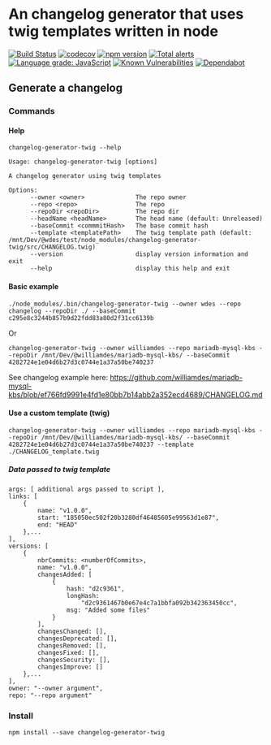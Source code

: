 # An changelog generator that uses twig templates written in node

[![Build Status](https://travis-ci.com/wdes/changelog.svg?branch=master)](https://travis-ci.com/wdes/changelog)
[![codecov](https://codecov.io/gh/wdes/changelog/branch/master/graph/badge.svg)](https://codecov.io/gh/wdes/changelog)
[![npm version](https://badge.fury.io/js/changelog.svg)](https://badge.fury.io/js/changelog)
[![Total alerts](https://img.shields.io/lgtm/alerts/g/wdes/changelog.svg?logo=lgtm&logoWidth=18)](https://lgtm.com/projects/g/wdes/changelog/alerts/)
[![Language grade: JavaScript](https://img.shields.io/lgtm/grade/javascript/g/wdes/changelog.svg?logo=lgtm&logoWidth=18)](https://lgtm.com/projects/g/wdes/changelog/context:javascript)
[![Known Vulnerabilities](https://snyk.io/test/github/wdes/changelog/badge.svg)](https://snyk.io/test/github/wdes/changelog)
[![Dependabot](https://badgen.net/badge/Dependabot/enabled/green?icon=dependabot)](https://dependabot.com/)


## Generate a changelog

### Commands

#### Help

`
changelog-generator-twig --help
`

```
Usage: changelog-generator-twig [options]

A changelog generator using twig templates

Options:
      --owner <owner>              The repo owner
      --repo <repo>                The repo
      --repoDir <repoDir>          The repo dir
      --headName <headName>        The head name (default: Unreleased)
      --baseCommit <commmitHash>   The base commit hash
      --template <templatePath>    The twig template path (default: /mnt/Dev/@wdes/test/node_modules/changelog-generator-twig/src/CHANGELOG.twig)
      --version                    display version information and exit
      --help                       display this help and exit

```

#### Basic example

`
./node_modules/.bin/changelog-generator-twig --owner wdes --repo changelog --repoDir ./ --baseCommit c295e8c3244b857b9d22fdd83a80d2f31cc6139b
`

Or

`
changelog-generator-twig --owner williamdes --repo mariadb-mysql-kbs --repoDir /mnt/Dev/@williamdes/mariadb-mysql-kbs/ --baseCommit 4282724e1e04d6b27d3c0744e1a37a50be740237
`

See changelog example here: https://github.com/williamdes/mariadb-mysql-kbs/blob/ef766fd9991e4fd1e80bb7b14abb2a352ecd4689/CHANGELOG.md

#### Use a custom template (twig)

`
changelog-generator-twig --owner williamdes --repo mariadb-mysql-kbs --repoDir /mnt/Dev/@williamdes/mariadb-mysql-kbs/ --baseCommit 4282724e1e04d6b27d3c0744e1a37a50be740237 --template ./CHANGELOG_template.twig
`

##### Data passed to twig template

```
args: [ additional args passed to script ],
links: [
    {
        name: "v1.0.0",
        start: "185050ec502f20b3280df46485605e99563d1e87",
        end: "HEAD"
    },...
],
versions: [
    {
        nbrCommits: <numberOfCommits>,
        name: "v1.0.0",
        changesAdded: [
            {
                hash: "d2c9361",
                longHash:
                    "d2c9361467b0e67e4c7a1bbfa092b342363450cc",
                msg: "Added some files"
            }
        ],
        changesChanged: [],
        changesDeprecated: [],
        changesRemoved: [],
        changesFixed: [],
        changesSecurity: [],
        changesImprove: []
    },...
],
owner: "--owner argument",
repo: "--repo argument"
```

### Install

```
npm install --save changelog-generator-twig
```

